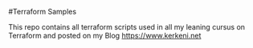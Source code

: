 #Terraform Samples

This repo contains all terraform scripts used in all my leaning cursus on Terraform and posted on my Blog https://www.kerkeni.net
